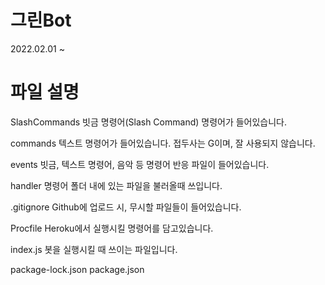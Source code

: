 # 그린Bot
2022.02.01 ~
# 파일 설명
SlashCommands
빗금 명령어(Slash Command) 명령어가 들어있습니다.

commands
텍스트 명령어가 들어있습니다. 접두사는 G이며, 잘 사용되지 않습니다.

events
빗금, 텍스트 명령어, 음악 등 명령어 반응 파일이 들어있습니다.

handler
명령어 폴더 내에 있는 파일을 불러올때 쓰입니다.

.gitignore
Github에 업로드 시, 무시할 파일들이 들어있습니다.

Procfile
Heroku에서 실행시킬 명령어를 담고있습니다.

index.js
봇을 실행시킬 때 쓰이는 파일입니다.

package-lock.json
package.json
